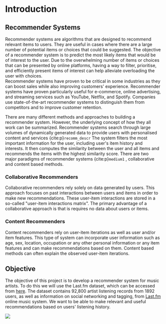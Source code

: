 # Introduction

## Recommender Systems

Recommender systems are algorithms that are designed to recommend relevant items to users.
They are useful in cases where there are a large number of potential items or choices that could be suggested.
The objective of a recommender system is to predict the most likely items that would be of interest to the user.
Due to the overwhelming number of items or choices that can be presented by online platforms,
having a way to filter, prioritise, and efficiently present items of interest can help alleviate overloading the user with choices.  
Recommender systems have proven to be critical in some industries as they can boost sales while also improving customers' experience.
Recommender systems have proven particularly useful for e-commerce, online advertising, and streaming services such as YouTube, Netflix, and Spotify.
Companies use state-of-the-art recommender systems to distinguish them from competitors and to improve customer retention.

There are many different methods and approaches to building a recommender system.
However, the underlying concept of how they all work can be summarized.
Recommender systems search through large volumes of dynamically generated data to provide users with personalised content and services
{cite:p}`recomm_descr`
The system filters the most important information for the user, including user's item history and interests.
It then computes the similarity between the user and all items and recommends the items with the highest similarity score.
There are two major paradigms of recommender systems {cite:p}`medium1` , collaborative and content based methods.

### Collaborative Recommenders
Collaborative recommenders rely solely on data generated by users.
This approach focuses on past interactions between users and items in order to make new recommendations.
These user-item interactions are stored in a so-called "user-item interactions matrix".
The primary advantage of a collaborative approach is that is requires no data about users or items.

### Content Recommenders
Content recommenders rely on user-item iterations as well as user and/or item features.
This type of system can incorporate user information such as age, sex, location, occupation or any other personal information or any item features 
and can make recommendations based on them.
Content based methods can often explain the observed user-item iterations.

## Objective

The objective of this project is to develop a recommender system for music artists.
To do this we will use the Last.fm dataset, which can be accessed from [here](https://grouplens.org/datasets/hetrec-2011/).
The dataset contains 92,800 artist listening records from 1892 users, as well as information on social networking and tagging, from [Last.fm](http://www.last.fm ) online music system.
We want to be able to make relevant and useful recommendations based on users' listening history.

[comment]: <> (```{figure} ..\\music_recomm.png)

[comment]: <> (---)

[comment]: <> (height: 150px)

[comment]: <> (name: directive-fig)

[comment]: <> (---)

[comment]: <> (Here is my figure caption!)

[comment]: <> (```)

[comment]: <> (<a class="reference internal image-reference" href="_images\\music_recomm.png"><img alt="_images\\music_recomm.png" src=".\\music_recomm.png" style="height: 300px;" /></a>)


[comment]: <> (![artist recommender]&#40;.\\music_recomm.png&#41;)


<img src="C:\Users\User\Desktop\college\ca4015\book\music_recomm.png"/>
